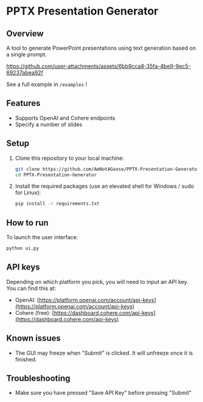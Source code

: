 # PPTX Presentation Generator
## Overview

A tool to generate PowerPoint presentations using text generation based on a single prompt.


https://github.com/user-attachments/assets/6bb9cca8-35fa-4be9-9ec5-69237abea92f


See a full example in `/examples` !

## Features
- Supports OpenAI and Cohere endpoints
- Specify a number of slides

## Setup

1. Clone this repository to your local machine:
   ```bash
   git clone https://github.com/AmNotAGoose/PPTX-Presentation-Generator
   cd PPTX-Presentation-Generator
   ```

2. Install the required packages (use an elevated shell for Windows / sudo for Linux):
   ```bash
   pip install -r requirements.txt
   ```

## How to run

To launch the user interface:
```bash
python ui.py
```

## API keys

Depending on which platform you pick, you will need to input an API key. You can find this at:
- OpenAI: [https://platform.openai.com/account/api-keys](https://platform.openai.com/account/api-keys)
- Cohere (free): [https://dashboard.cohere.com/api-keys](https://dashboard.cohere.com/api-keys)

## Known issues

- The GUI may freeze when "Submit" is clicked. It will unfreeze once it is finished.

## Troubleshooting

- Make sure you have pressed "Save API Key" before pressing "Submit" 
